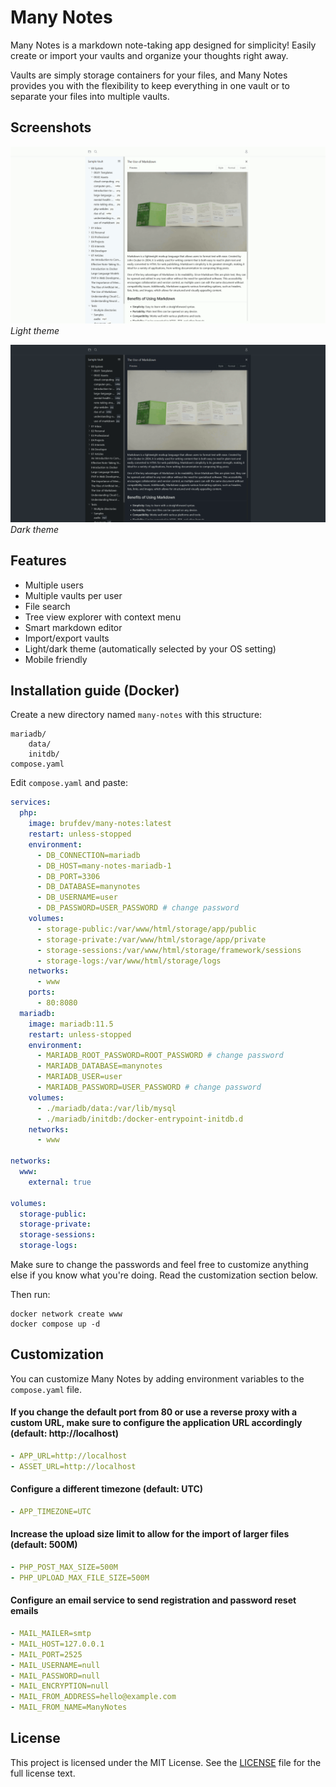 # Many Notes

Many Notes is a markdown note-taking app designed for simplicity! Easily create or import your vaults and organize your thoughts right away.

Vaults are simply storage containers for your files, and Many Notes provides you with the flexibility to keep everything in one vault or to separate your files into multiple vaults.

## Screenshots

![Screenshot](.github/screenshots/theme-light.gif?raw=true)
*Light theme*

![Screenshot](.github/screenshots/theme-dark.gif?raw=true)
*Dark theme*

## Features

- Multiple users
- Multiple vaults per user
- File search
- Tree view explorer with context menu
- Smart markdown editor
- Import/export vaults
- Light/dark theme (automatically selected by your OS setting)
- Mobile friendly

## Installation guide (Docker)

Create a new directory named `many-notes` with this structure:

```
mariadb/
	data/
	initdb/
compose.yaml
```

Edit `compose.yaml` and paste:

```yaml
services:
  php:
    image: brufdev/many-notes:latest
    restart: unless-stopped
    environment:
      - DB_CONNECTION=mariadb
      - DB_HOST=many-notes-mariadb-1
      - DB_PORT=3306
      - DB_DATABASE=manynotes
      - DB_USERNAME=user
      - DB_PASSWORD=USER_PASSWORD # change password
    volumes:
      - storage-public:/var/www/html/storage/app/public
      - storage-private:/var/www/html/storage/app/private
      - storage-sessions:/var/www/html/storage/framework/sessions
      - storage-logs:/var/www/html/storage/logs
    networks:
      - www
    ports:
      - 80:8080
  mariadb:
    image: mariadb:11.5
    restart: unless-stopped
    environment:
      - MARIADB_ROOT_PASSWORD=ROOT_PASSWORD # change password
      - MARIADB_DATABASE=manynotes
      - MARIADB_USER=user
      - MARIADB_PASSWORD=USER_PASSWORD # change password
    volumes:
      - ./mariadb/data:/var/lib/mysql
      - ./mariadb/initdb:/docker-entrypoint-initdb.d
    networks:
      - www

networks:
  www:
    external: true

volumes:
  storage-public:
  storage-private:
  storage-sessions:
  storage-logs:
```

Make sure to change the passwords and feel free to customize anything else if you know what you're doing. Read the customization section below.

Then run:

```shell
docker network create www
docker compose up -d
```

## Customization

You can customize Many Notes by adding environment variables to the `compose.yaml` file.

#### If you change the default port from 80 or use a reverse proxy with a custom URL, make sure to configure the application URL accordingly (default: http://localhost)

```yaml
- APP_URL=http://localhost
- ASSET_URL=http://localhost
```

#### Configure a different timezone (default: UTC)

```yaml
- APP_TIMEZONE=UTC
```

#### Increase the upload size limit to allow for the import of larger files (default: 500M)

```yaml
- PHP_POST_MAX_SIZE=500M
- PHP_UPLOAD_MAX_FILE_SIZE=500M
```

#### Configure an email service to send registration and password reset emails

```yaml
- MAIL_MAILER=smtp
- MAIL_HOST=127.0.0.1
- MAIL_PORT=2525
- MAIL_USERNAME=null
- MAIL_PASSWORD=null
- MAIL_ENCRYPTION=null
- MAIL_FROM_ADDRESS=hello@example.com
- MAIL_FROM_NAME=ManyNotes
```

## License

This project is licensed under the MIT License. See the [LICENSE](LICENSE) file for the full license text.
